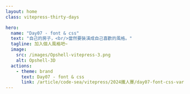 ```yaml
---
layout: home
class: vitepress-thirty-days

hero:
  name: "Day07 - font & css"
  text: "自己的房子，<br/>當然要裝潢成自己喜歡的風格。"
  tagline: 加入個人風格吧~
  image:
    src: /images/Opshell-vitepress-3.png
    alt: Opshell-3D
  actions:
    - theme: brand
      text: Day07 - font & css
      link: /article/code-sea/vitepress/2024鐵人賽/day07-font-css-var
---
```


<style lang="scss">
    :root {
        --vp-home-hero-name-background: -webkit-linear-gradient(120deg, #f4b936 30%, #bd34fe 80%);
        --vp-home-hero-image-background-image: linear-gradient(-45deg, #bd34fe 50%, #f4b936 50%);
    }

    .vitepress-thirty-days {
        .VPHero {
            transform: translateY(120px);
            &.has-image {
                .image {
                    transform: translateY(50px);
                    .image-bg {
                        width: 350px;
                        height: 350px;
                    }
                    .image-src {
                        max-width: 400px;
                        max-height: 400px;
                    }
                }
                .name, .text {
                    line-height: 1.5;
                }
            }

            @include setRWD(959px) {
                transform: translateY(0);
                .main {
                    transform: translateY(80px);
                }
            }
            @include setRWD(638px) {
                &.has-image .image .image-src {
                    max-width: 300px;
                    max-height: 300px;
                }
            }
        }
    }
</style>
